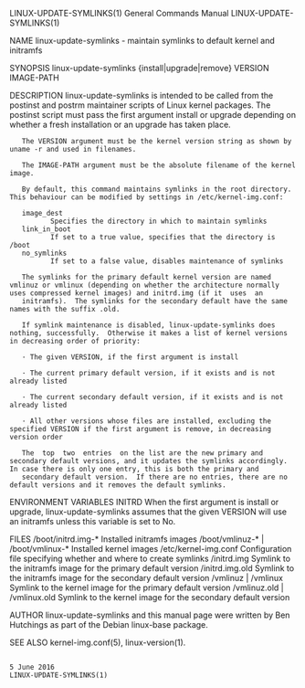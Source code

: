 LINUX-UPDATE-SYMLINKS(1)                                                                General Commands Manual                                                               LINUX-UPDATE-SYMLINKS(1)

NAME
       linux-update-symlinks - maintain symlinks to default kernel and initramfs

SYNOPSIS
       linux-update-symlinks {install|upgrade|remove} VERSION IMAGE-PATH

DESCRIPTION
       linux-update-symlinks  is  intended to be called from the postinst and postrm maintainer scripts of Linux kernel packages.  The postinst script must pass the first argument install or upgrade
       depending on whether a fresh installation or an upgrade has taken place.

       The VERSION argument must be the kernel version string as shown by uname -r and used in filenames.

       The IMAGE-PATH argument must be the absolute filename of the kernel image.

       By default, this command maintains symlinks in the root directory.  This behaviour can be modified by settings in /etc/kernel-img.conf:

       image_dest
              Specifies the directory in which to maintain symlinks
       link_in_boot
              If set to a true value, specifies that the directory is /boot
       no_symlinks
              If set to a false value, disables maintenance of symlinks

       The symlinks for the primary default kernel version are named vmlinuz or vmlinux (depending on whether the architecture normally uses compressed kernel images) and initrd.img (if it  uses  an
       initramfs).  The symlinks for the secondary default have the same names with the suffix .old.

       If symlink maintenance is disabled, linux-update-symlinks does nothing, successfully.  Otherwise it makes a list of kernel versions in decreasing order of priority:

       · The given VERSION, if the first argument is install

       · The current primary default version, if it exists and is not already listed

       · The current secondary default version, if it exists and is not already listed

       · All other versions whose files are installed, excluding the specified VERSION if the first argument is remove, in decreasing version order

       The  top  two  entries  on the list are the new primary and secondary default versions, and it updates the symlinks accordingly.  In case there is only one entry, this is both the primary and
       secondary default version.  If there are no entries, there are no default versions and it removes the default symlinks.

ENVIRONMENT VARIABLES
       INITRD When the first argument is install or upgrade, linux-update-symlinks assumes that the given VERSION will use an initramfs unless this variable is set to No.

FILES
       /boot/initrd.img-*
              Installed initramfs images
       /boot/vmlinuz-* | /boot/vmlinux-*
              Installed kernel images
       /etc/kernel-img.conf
              Configuration file specifying whether and where to create symlinks
       /initrd.img
              Symlink to the initramfs image for the primary default version
       /initrd.img.old
              Symlink to the initramfs image for the secondary default version
       /vmlinuz | /vmlinux
              Symlink to the kernel image for the primary default version
       /vmlinuz.old | /vmlinux.old
              Symlink to the kernel image for the secondary default version

AUTHOR
       linux-update-symlinks and this manual page were written by Ben Hutchings as part of the Debian linux-base package.

SEE ALSO
       kernel-img.conf(5), linux-version(1).

                                                                                              5 June 2016                                                                     LINUX-UPDATE-SYMLINKS(1)
